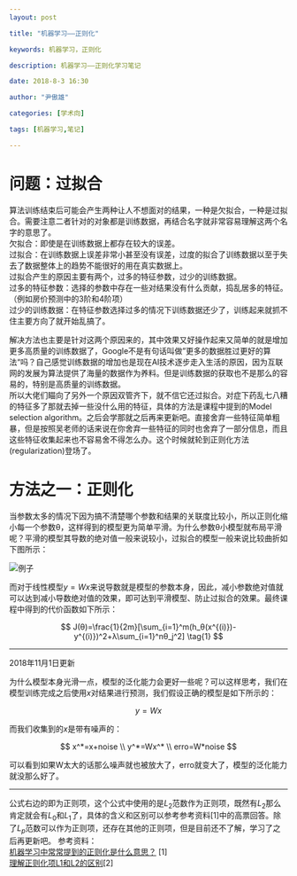 ```yaml
---
layout: post

title: "机器学习——正则化"

keywords: 机器学习，正则化

description: 机器学习——正则化学习笔记

date: 2018-8-3 16:30

author: "尹傲雄"

categories: [学术向]

tags: [机器学习,笔记]

---
```

# 问题：过拟合

算法训练结束后可能会产生两种让人不想面对的结果，一种是欠拟合，一种是过拟合。需要注意二者针对的对象都是训练数据，再结合名字就非常容易理解这两个名字的意思了。  
欠拟合：即使是在训练数据上都存在较大的误差。  
过拟合：在训练数据上误差非常小甚至没有误差，过度的拟合了训练数据以至于失去了数据整体上的趋势不能很好的用在真实数据上。  
过拟合产生的原因主要有两个，过多的特征参数，过少的训练数据。  
过多的特征参数：选择的参数中存在一些对结果没有什么贡献，捣乱居多的特征。（例如房价预测中的3阶和4阶项）  
过少的训练数据：在特征参数选择过多的情况下训练数据还少了，训练起来就抓不住主要方向了就开始乱搞了。

解决方法也主要是针对这两个原因来的，其中效果又好操作起来又简单的就是增加更多高质量的训练数据了，Google不是有句话叫做”更多的数据胜过更好的算法“吗？自己感觉训练数据的增加也是现在AI技术逐步走入生活的原因，因为互联网的发展为算法提供了海量的数据作为养料。但是训练数据的获取也不是那么的容易的，特别是高质量的训练数据。  
所以大佬们瞄向了另外一个原因双管齐下，就不信它还过拟合。对症下药乱七八糟的特征多了那就去掉一些没什么用的特征，具体的方法是课程中提到的Model selection algorithm。之后会学那就之后再来更新吧。直接舍弃一些特征简单粗暴，但是按照吴老师的话来说在你舍弃一些特征的同时也舍弃了一部分信息，而且这些特征收集起来也不容易舍不得怎么办。这个时候就轮到正则化方法(regularization)登场了。


# 方法之一：正则化
当参数太多的情况下因为搞不清楚哪个参数和结果的关联度比较小，所以正则化缩小每一个参数θ，这样得到的模型更为简单平滑。为什么参数θ小模型就布局平滑呢？平滑的模型其导数的绝对值一般来说较小，过拟合的模型一般来说比较曲折如下图所示：

![例子](https://cdn.yinaoxiong.cn/image/posts/2018-8-3/example.JPG)

而对于线性模型$y=Wx$来说导数就是模型的参数本身，因此，减小参数绝对值就可以达到减小导数绝对值的效果，即可达到平滑模型、防止过拟合的效果。最终课程中得到的代价函数如下所示：

$$
J(θ)=\frac{1}{2m}[\sum_{i=1}^m(h_θ(x^{(i)})-y^{(i)})^2+λ\sum_{i=1}^nθ_j^2] \tag{1}
$$

------

2018年11月1日更新

为什么模型本身光滑一点，模型的泛化能力会更好一些呢？可以这样思考，我们在模型训练完成之后使用$x$对结果进行预测，我们假设正确的模型是如下所示的：

$$
y=Wx
$$

而我们收集到的$x$是带有噪声的：

$$
x^*=x+noise \\
y^*=Wx^*  \\
erro=W*noise
$$

可以看到如果W太大的话那么噪声就也被放大了，erro就变大了，模型的泛化能力就没那么好了。

------

公式右边的即为正则项，这个公式中使用的是$L_2$范数作为正则项，既然有$L_2$那么肯定就会有$L_0$和$L_1$了，具体的含义和区别可以参考参考资料[1]中的高票回答。除了$L_p$范数可以作为正则项，还存在其他的正则项，但是目前还不了解，学习了之后再更新吧。
参考资料：  
[机器学习中常常提到的正则化是什么意思？](https://www.zhihu.com/question/20924039)  [1]  
[理解正则化项L1和L2的区别](https://blog.csdn.net/coderTC/article/details/78452300)[2]